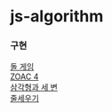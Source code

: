 # js-algorithm

### 구현

[돌 게임](https://www.acmicpc.net/problem/9655)<br>
[ZOAC 4](https://www.acmicpc.net/problem/23971)<br>
[삼각형과 세 변](https://www.acmicpc.net/problem/5073)<br>
[줄세우기](https://www.acmicpc.net/problem/10431)
